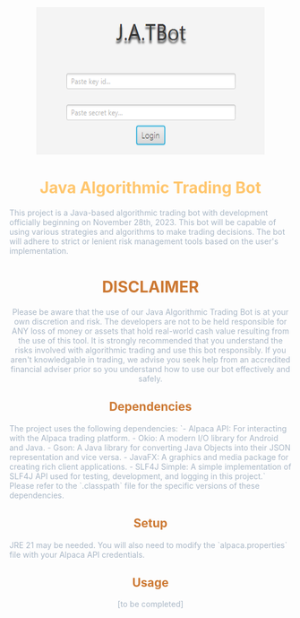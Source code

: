 <p align="center">
  <img src="logo.png" alt="Logo" width="408" height="263">
</p>

<h1 align="center" style="color:#FFC66D;">Java Algorithmic Trading Bot</h1>
<p align="left" style="color:#A9B7C6;">
This project is a Java-based algorithmic trading bot with development officially beginning on November 28th, 2023. 
This bot will be capable of using various strategies and algorithms to make trading decisions. The bot will adhere
to strict or lenient risk management tools based on the user's implementation.
</p>
<h1 align="center" style="color:#CC7832;">DISCLAIMER</h1>
<p align="center" style="color:#A9B7C6;">
Please be aware that the use of our Java Algorithmic Trading Bot is at your own discretion and risk.
The developers are not to be held responsible for ANY loss of money or assets that hold real-world 
cash value resulting from the use of this tool. It is strongly recommended that you understand the risks
involved with algorithmic trading and use this bot responsibly. If you aren't knowledgable in trading,
we advise you seek help from an accredited financial adviser prior so you understand how to use our
bot effectively and safely.
</p>
<h2 align="center" style="color:#CC7832;">Dependencies</h2>

<p align="left" style="color:#A9B7C6;">
The project uses the following dependencies:
`- Alpaca API: For interacting with the Alpaca trading platform.
- Okio: A modern I/O library for Android and Java.
- Gson: A Java library for converting Java Objects into their JSON representation and vice versa.
- JavaFX: A graphics and media package for creating rich client applications.
- SLF4J Simple: A simple implementation of SLF4J API used for testing, development, and logging in this project.`
Please refer to the `.classpath` file for the specific versions of these dependencies.
</p>

<h2 align="center" style="color:#CC7832;">Setup</h2>
<p align="left" style="color:#A9B7C6;">
JRE 21 may be needed. 
You will also need to modify the `alpaca.properties` file with your Alpaca API credentials.
</p>

<h2 align="center" style="color:#CC7832;">Usage</h2>
<p align="center" style="color:#A9B7C6;">[to be completed]</p>
